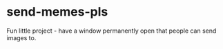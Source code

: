 # send-memes-pls
Fun little project - have a window permanently open that people can send images to.
